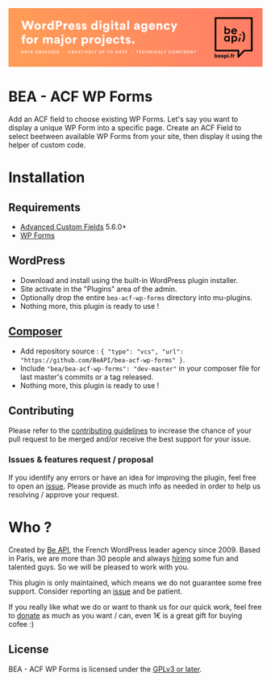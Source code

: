 <a href="https://beapi.fr">![Be API Github Banner](assets/images/banner-github.png)</a>

# BEA - ACF WP Forms

Add an ACF field to choose existing WP Forms.
Let's say you want to display a unique WP Form into a specific page. Create an ACF Field to select beetween available WP Forms from your site, then display it using the helper of custom code.

# Installation

## Requirements

- [Advanced Custom Fields](https://www.advancedcustomfields.com/pro) 5.6.0+
- [WP Forms](https://wpforms.com/)

## WordPress

- Download and install using the built-in WordPress plugin installer.
- Site activate in the "Plugins" area of the admin.
- Optionally drop the entire `bea-acf-wp-forms` directory into mu-plugins.
- Nothing more, this plugin is ready to use !

## [Composer](http://composer.rarst.net/)

- Add repository source : `{ "type": "vcs", "url": "https://github.com/BeAPI/bea-acf-wp-forms" }`.
- Include `"bea/bea-acf-wp-forms": "dev-master"` in your composer file for last master's commits or a tag released.
- Nothing more, this plugin is ready to use !

## Contributing

Please refer to the [contributing guidelines](.github/CONTRIBUTING.md) to increase the chance of your pull request to be merged and/or receive the best support for your issue.

### Issues & features request / proposal

If you identify any errors or have an idea for improving the plugin, feel free to open an [issue](../../issues/new). Please provide as much info as needed in order to help us resolving / approve your request.

# Who ?

Created by [Be API](https://beapi.fr), the French WordPress leader agency since 2009. Based in Paris, we are more than 30 people and always [hiring](https://beapi.workable.com) some fun and talented guys. So we will be pleased to work with you.

This plugin is only maintained, which means we do not guarantee some free support. Consider reporting an [issue](#issues--features-request--proposal) and be patient.

If you really like what we do or want to thank us for our quick work, feel free to [donate](https://www.paypal.me/BeAPI) as much as you want / can, even 1€ is a great gift for buying cofee :)

## License

BEA - ACF WP Forms is licensed under the [GPLv3 or later](LICENSE.md).
